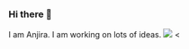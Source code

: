### Hi there 👋

I am Anjira. I am working on lots of ideas. 
<img src = "https://images.unsplash.com/photo-1507494924047-60b8ee826ca9?ixlib=rb-1.2.1&ixid=eyJhcHBfaWQiOjEyMDd9&auto=format&fit=crop&w=1266&q=80" >
<
<!--
**anjirab/AnjiraB** is a ✨ _special_ ✨ repository because its `README.md` (this file) appears on your GitHub profile.

Here are some ideas to get you started:

- 🔭 I’m currently working on ...
- 🌱 I’m currently learning ...
- 👯 I’m looking to collaborate on ...
- 🤔 I’m looking for help with ...
- 💬 Ask me about ...
- 📫 How to reach me: ...
- 😄 Pronouns: ...
- ⚡ Fun fact: ...
-->
